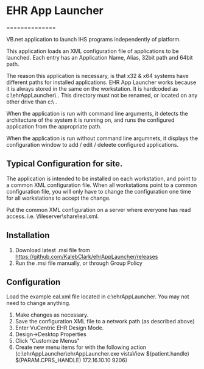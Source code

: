 # EHR App Launcher
==============

VB.net application to launch IHS programs independently of platform.

This application loads an XML configuration file of applications to be launched. Each entry has an Application Name, Alias, 32bit path and 64bit path.

The reason this application is necessary, is that x32 & x64 systems have different paths for installed applications. EHR App Launcher works because it is always stored in the same on the workstation. It is hardcoded as c:\ehrAppLauncher\ . This directory must not be renamed, or located on any other drive than c:\ .

When the application is run with command line arguments, it detects the architecture of the system it is running on, and runs the configured application from the appropriate path.

When the application is run without command line argumnets, it displays the configuration window to add / edit / deleete configured applications.

## Typical Configuration for site.
The application is intended to be installed on each workstation, and point to a common XML configuration file. When all workstations point to a common configuration file, you will only have to change the configuration one time for all workstations to accept the change.

Put the common XML configuration on a server where everyone has read access. i.e. \\fileserver\share\eal.xml.

## Installation
1. Download latest .msi file from https://github.com/KalebClark/ehrAppLauncher/releases
2. Run the .msi file manually, or through Group Policy


## Configuration
Load the example eal.xml file located in c:\ehrAppLauncher. You may not need to change anything.

1. Make changes as necessary.
2. Save the configuration XML file to a network path (as described above)
3. Enter VuCentric EHR Design Mode.
4. Design->Desktop Properties
5. Click "Customize Menus"
6. Create new menu items for with the following action (c:\ehrAppLauncher\ehrAppLauncher.exe vistaView  $(patient.handle) $(PARAM.CPRS_HANDLE) 172.16.10.10 9206)
